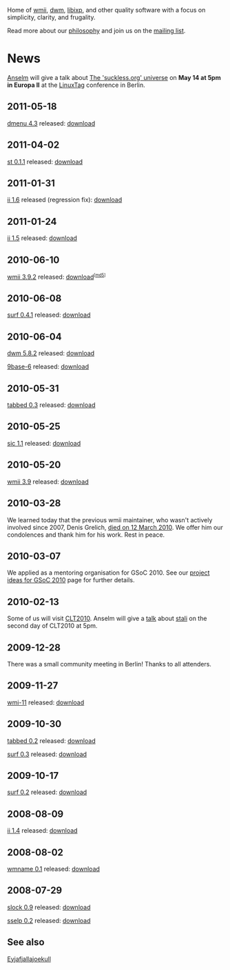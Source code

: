 Home of [wmii](http://wmii.suckless.org), [dwm](http://dwm.suckless.org), [libixp](http://libs.suckless.org/libixp), and other quality
software with a focus on simplicity, clarity, and frugality.

Read more about our [philosophy](/common/) and join us on the [mailing list](common/community).

News
====
[Anselm](http://garbe.us) will give a talk about [The 'suckless.org' universe](http://www.linuxtag.org/2011/de/program/themenschwerpunkte/anwender-einsteiger/vortragsdetails.html?talkid=491)
on **May 14 at 5pm in Europa II** at the [LinuxTag](http://www.linuxtag.org)
conference in Berlin.

2011-05-18
----------
[dmenu 4.3](http://tools.suckless.org/dmenu) released: [download](http://dl.suckless.org/tools/dmenu-4.3.tar.gz)

2011-04-02
----------
[st 0.1.1](http://st.suckless.org) released: [download](http://hg.suckless.org/st/archive/0.1.1.tar.gz)

2011-01-31
----------
[ii 1.6](http://tools.suckless.org/ii) released (regression fix): [download](http://dl.suckless.org/tools/ii-1.6.tar.gz)

2011-01-24
----------
[ii 1.5](http://tools.suckless.org/ii) released: [download](http://dl.suckless.org/tools/ii-1.5.tar.gz)

2010-06-10
----------
[wmii 3.9.2](http://wmii.suckless.org/) released: [download](http://dl.suckless.org/wmii/wmii+ixp-3.9.2.tbz)<sup><small>[[md5](http://dl.suckless.org/wmii/wmii+ixp-3.9.2.tbz.sum)]</small></sup>

2010-06-08
----------
[surf 0.4.1](http://surf.suckless.org) released: [download](http://dl.suckless.org/surf/surf-0.4.1.tar.gz)

2010-06-04
----------
[dwm 5.8.2](http://dwm.suckless.org) released: [download](http://dl.suckless.org/dwm/dwm-5.8.2.tar.gz)

[9base-6](http://tools.suckless.org/9base) released: [download](http://dl.suckless.org/tools/9base-6.tar.gz)

2010-05-31
----------
[tabbed 0.3](http://tools.suckless.org/tabbed) released: [download](http://dl.suckless.org/tools/tabbed-0.3.tar.gz)

2010-05-25
----------
[sic 1.1](http://tools.suckless.org/sic) released: [download](http://dl.suckless.org/tools/sic-1.1.tar.gz)

2010-05-20
----------
[wmii 3.9](http://wmii.suckless.org/) released: [download](http://dl.suckless.org/wmii/wmii+ixp-3.9-4.tbz)

2010-03-28
----------
We learned today that the previous wmii maintainer, who wasn't actively
involved since 2007, Denis Grelich, [died on 12 March
2010](http://fsing.fs.uni-sb.de/drupal/node/169). We offer him our
condolences and thank him for his work. Rest in peace.

2010-03-07
----------
We applied as a mentoring organisation for GSoC 2010. See our [project ideas for GSoC 2010](/project_ideas) page for further details.

2010-02-13
----------
Some of us will visit [CLT2010](http://chemnitzer.linux-tage.de/2010/). Anselm will give a [talk](http://chemnitzer.linux-tage.de/2010/vortraege/detail.html?idx=308) about [stali](http://sta.li) on the second day of CLT2010 at 5pm.

2009-12-28
----------
There was a small community meeting in Berlin! Thanks to all attenders.

2009-11-27
----------
[wmi-11](http://wmi.suckless.org/) released: [download](http://dl.suckless.org/wmi/wmi-11.tar.gz)

2009-10-30
----------
[tabbed 0.2](http://tools.suckless.org/tabbed) released: [download](http://dl.suckless.org/tools/tabbed-0.2.tar.gz)

[surf 0.3](http://surf.suckless.org/) released: [download](http://dl.suckless.org/surf/surf-0.3.tar.gz)

2009-10-17
----------
[surf 0.2](http://surf.suckless.org/) released: [download](http://dl.suckless.org/surf/surf-0.2.tar.gz)

2008-08-09
----------
[ii 1.4](http://tools.suckless.org/ii) released: [download](http://dl.suckless.org/tools/ii-1.4.tar.gz)

2008-08-02
----------
[wmname 0.1](http://tools.suckless.org/wmname) released: [download](http://dl.suckless.org/tools/wmname-0.1.tar.gz)

2008-07-29
----------
[slock 0.9](http://tools.suckless.org/slock) released: [download](http://dl.suckless.org/tools/slock-0.9.tar.gz)

[sselp 0.2](http://tools.suckless.org/sselp) released: [download](http://dl.suckless.org/tools/sselp-0.2.tar.gz)

See also
--------
[Eyjafjallajoekull](http://eyjafjallajoekull.com/)
